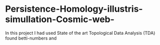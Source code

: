# Persistence-Homology-illustris-simullation-Cosmic-web-
In this project I had used State of the art Topological Data Analysis (TDA)  found betti-numbers and 

